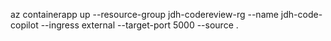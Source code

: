 az containerapp up --resource-group jdh-codereview-rg --name jdh-code-copilot --ingress external --target-port 5000 --source .